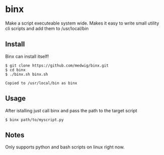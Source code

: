 # binx
Make a script executeable system wide. Makes it easy to write small utility cli scripts and add them to /usr/local/bin

## Install
Binx can install itself!
```
$ git clone https://github.com/medwig/binx.git
$ cd binx
$ ./binx.sh binx.sh 

Copied to /usr/local/bin as binx
```

## Usage
After istalling just call binx and pass the path to the target script
```
$ binx path/to/myscript.py
```

## Notes
Only supports python and bash scripts on linux right now.
